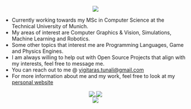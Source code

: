 <!--
<h1 align="center">
 <div align="centering">
  <img src="https://media.giphy.com/media/Nx0rz3jtxtEre/giphy.gif">
 </div>
  </h1>
 -->
<!--
**YigitAras/YigitAras** is a ✨ _special_ ✨ repository because its `README.md` (this file) appears on your GitHub profile.

Here are some ideas to get you started:

- 🔭 I’m currently working on ...
- 🌱 I’m currently learning ...
- 👯 I’m looking to collaborate on ...
- 🤔 I’m looking for help with ...
- 💬 Ask me about ...
- 📫 How to reach me: ...
- 😄 Pronouns: ...
- ⚡ Fun fact: ...
-->

<div align="center">
<p align="center">
  <img src="https://readme-typing-svg.herokuapp.com?color=%2336BCF7&lines=Greetings+traveler!;I'm+Yigit+Aras+Tunali;Stay+awhile+and+listen...">
</p>
</div>

- Currently working towards my MSc in Computer Science at the Technical University of Munich. <br>
- My areas of interest are Computer Graphics & Vision, Simulations, Machine Learning and Robotics.
- Some other topics that interest me are Programming Languages, Game and Physics Engines.
- I am always willing to help out with Open Source Projects that align with my interests, feel free to message me.
- You can reach out to me @ yigitaras.tunali@gmail.com
- For more information about me and my work, feel free to look at my [personal website](https://www.yigitarastunali.com)

<!-- ![Yigit's GitHub stats](https://github-readme-stats.vercel.app/api?username=YigitAras&show_icons=true&theme=radical) -->
<!-- [![Typing SVG](https://readme-typing-svg.herokuapp.com?color=%2336BCF7&lines=Welcome+traveler;I'm+Yigit+Aras+Tunali;Stay+awhile+and+liste...)](https://git.io/typing-svg) -->
 
<div align="center">
 <a href="https://github.com/anuraghazra/github-readme-stats">
  <img align="center" src="https://github-readme-stats.vercel.app/api?username=YigitAras&show_icons=true&theme=tokyonight&count_private=true" />
</a>
  <a href="https://git.io/streak-stats">
  <img align="center" src="https://github-readme-streak-stats.herokuapp.com?user=YigitAras&theme=tokyonight&date_format=j%20M%5B%20Y%5D" />
</a>
 </div>
 <div align="center">
  <div>
<a href="https://github.com/anuraghazra/github-readme-stats">
  <img align="center" src="https://github-readme-stats.vercel.app/api/top-langs/?username=YigitAras&layout=compact&theme=tokyonight" />
</a>
 </div>
 <!--
  <div>
<img align="center" src="https://github.com/YigitAras/YigitAras/blob/output/github-contribution-grid-snake.svg" />
</div>
-->
 </div>
